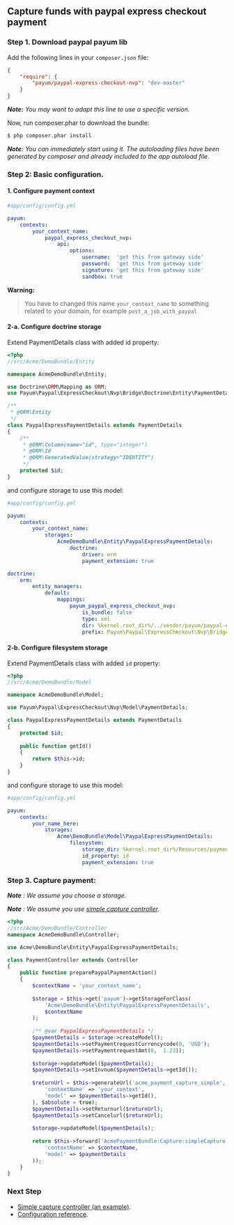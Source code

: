 ## Capture funds with paypal express checkout payment

### Step 1. Download paypal payum lib

Add the following lines in your `composer.json` file:

```json
{
    "require": {
        "payum/paypal-express-checkout-nvp": "dev-master"
    }
}
```

_**Note:** You may want to adapt this line to use a specific version._

Now, run composer.phar to download the bundle:

```bash
$ php composer.phar install
```

_**Note:** You can immediately start using it. The autoloading files have been generated by composer and already included to the app autoload file._

### Step 2: Basic configuration.

#### 1. Configure payment context

```yml
#app/config/config.yml

payum:
    contexts:
        your_context_name:
            paypal_express_checkout_nvp:
                api:
                    options:
                        username:  'get this from gateway side'
                        password:  'get this from gateway side'
                        signature: 'get this from gateway side'
                        sandbox: true
```

**Warning:**

> You have to changed this name `your_context_name` to something related to your domain, for example `post_a_job_with_paypal`

#### 2-a. Configure doctrine storage

Extend PaymentDetails class with added id property:

```php
<?php
//src/Acme/DemoBundle/Entity

namespace AcmeDemoBundle\Entity;

use Doctrine\ORM\Mapping as ORM;
use Payum\Paypal\ExpressCheckout\Nvp\Bridge\Doctrine\Entity\PaymentDetails;

/**
 * @ORM\Entity
 */
class PaypalExpressPaymentDetails extends PaymentDetails
{
    /**
     * @ORM\Column(name="id", type="integer")
     * @ORM\Id
     * @ORM\GeneratedValue(strategy="IDENTITY")
     */
    protected $id;
}
```

and configure storage to use this model:

```yml
#app/config/config.yml

payum:
    contexts:
        your_context_name:
            storages:
                AcmeDemoBundle\Entity\PaypalExpressPaymentDetails:
                    doctrine:
                        driver: orm
                        payment_extension: true

doctrine:
    orm:
        entity_managers:
            default:
                mappings: 
                    payum_paypal_express_checkout_nvp:                          
                        is_bundle: false
                        type: xml 
                        dir: %kernel.root_dir%/../vendor/payum/paypal-express-checkout-nvp/src/Payum/Paypal/ExpressCheckout/Nvp/Bridge/Doctrine/Resources/mapping
                        prefix: Payum\Paypal\ExpressCheckout\Nvp\Bridge\Doctrine\Entity
```

#### 2-b. Configure filesystem storage

Extend PaymentDetails class with added `id` property:

```php
<?php
//src/Acme/DemoBundle/Model

namespace AcmeDemoBundle\Model;

use Payum\Paypal\ExpressCheckout\Nvp\Model\PaymentDetails;

class PaypalExpressPaymentDetails extends PaymentDetails
{
    protected $id;
    
    public function getId()
    {
        return $this->id;
    }
}
```

and configure storage to use this model:

```yaml
#app/config/config.yml

payum:
    contexts:
        your_name_here:
            storages:
                Acme\DemoBundle\Model\PaypalExpressPaymentDetails:
                    filesystem:
                        storage_dir: %kernel.root_dir%/Resources/payments
                        id_property: id
                        payment_extension: true
```

### Step 3. Capture payment: 

_**Note** : We assume you choose a storage._
 
_**Note** : We assume you use [simple capture controller](capture_simple_controller.md)._

```php
<?php
//src/Acme/DemoBundle/Controller
namespace AcmeDemoBundle\Controller;

use Acme\DemoBundle\Entity\PaypalExpressPaymentDetails;

class PaymentController extends Controller 
{
    public function preparePaypalPaymentAction()
    {
        $contextName = 'your_context_name';
    
        $storage = $this->get('payum')->getStorageForClass(
            'Acme\DemoBundle\Entity\PaypalExpressPaymentDetails',
            $contextName
        );
    
        /** @var PaypalExpressPaymentDetails */
        $paymentDetails = $storage->createModel();
        $paymentDetails->setPaymentrequestCurrencycode(0, 'USD');
        $paymentDetails->setPaymentrequestAmt(0,  1.23));
        
        $storage->updateModel($paymentDetails);
        $paymentDetails->setInvnum($paymentDetails->getId());
        
        $returnUrl = $this->generateUrl('acme_payment_capture_simple', array(
            'contextName' => 'your_context',
            'model' => $paymentDetails->getId(),
        ), $absolute = true);
        $paymentDetails->setReturnurl($returnUrl);
        $paymentDetails->setCancelurl($returnUrl);
        
        $storage->updateModel($paymentDetails);
        
        return $this->forward('AcmePaymentBundle:Capture:simpleCapture', array(
            'contextName' => $contextName,
            'model' => $paymentDetails
        ));
    }
}
```

### Next Step

* [Simple capture controller (an example)](capture_simple_controller.md).
* [Configuration reference](configuration_reference.md).